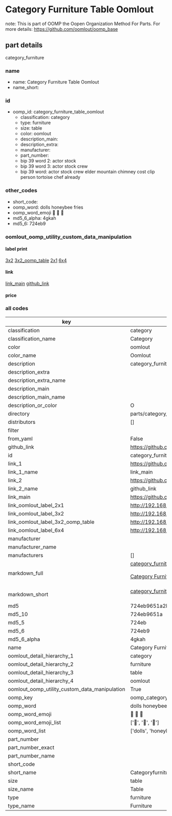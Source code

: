 # Category Furniture Table Oomlout  

note: This is part of OOMP the Oopen Organization Method For Parts. For more details: https://github.com/oomlout/oomp_base

##  part details



category_furniture

### name
* name: Category Furniture Table Oomlout
* name_short: 
### id
* oomp_id: category_furniture_table_oomlout
  * classification: category
  * type: furniture
  * size: table
  * color: oomlout
  * description_main: 
  * description_extra: 
  * manufacturer: 
  * part_number: 
  * bip 39 word 2: actor stock
  * bip 39 word 3: actor stock crew
  * bip 39 word: actor stock crew elder mountain chimney cost clip person tortoise chef already

### other_codes
* short_code: 
* oomp_word: dolls honeybee fries
* oomp_word_emoji :dolls: :honeybee: :fries:
* md5_6_alpha: 4gkah
* md5_6: 724eb9






### oomlout_oomp_utility_custom_data_manipulation
#### label print
[3x2](http://192.168.1.245:1112/?label=oomp%204gkah)
[3x2_oomp_table](http://192.168.1.107:1112/?label=oomp%204gkah)
[2x1](http://192.168.1.242:1112/?label=oomp%204gkah)
[6x4](http://192.168.1.55:1112/?label=oomp%204gkah)    

#### link

[link_main](https://github.com/oomlout/oomlout_oomp_current_version_messy/tree/main/parts/category_furniture_table_oomlout) [github_link](https://github.com/oomlout/oomlout_oomp_part_src/tree/main/parts/category_furniture_table_oomlout)                             

#### price







### all codes 
| key | value |  
| --- | --- |  
| classification | category |  
| classification_name | Category |  
| color | oomlout |  
| color_name | Oomlout |  
| description | category_furniture |  
| description_extra |  |  
| description_extra_name |  |  
| description_main |  |  
| description_main_name |  |  
| description_or_color | O  |  
| directory | parts/category_furniture_table_oomlout |  
| distributors | [] |  
| filter |  |  
| from_yaml | False |  
| github_link | https://github.com/oomlout/oomlout_oomp_part_src/tree/main/parts/category_furniture_table_oomlout |  
| id | category_furniture_table_oomlout |  
| link_1 | https://github.com/oomlout/oomlout_oomp_current_version_messy/tree/main/parts/category_furniture_table_oomlout |  
| link_1_name | link_main |  
| link_2 | https://github.com/oomlout/oomlout_oomp_part_src/tree/main/parts/category_furniture_table_oomlout |  
| link_2_name | github_link |  
| link_main | https://github.com/oomlout/oomlout_oomp_current_version_messy/tree/main/parts/category_furniture_table_oomlout |  
| link_oomlout_label_2x1 | http://192.168.1.242:1112/?label=oomp%204gkah |  
| link_oomlout_label_3x2 | http://192.168.1.245:1112/?label=oomp%204gkah |  
| link_oomlout_label_3x2_oomp_table | http://192.168.1.107:1112/?label=oomp%204gkah |  
| link_oomlout_label_6x4 | http://192.168.1.55:1112/?label=oomp%204gkah |  
| manufacturer |  |  
| manufacturer_name |  |  
| manufacturers | [] |  
| markdown_full | [category_furniture_table_oomlout](https://github.com/oomlout/oomlout_oomp_current_version_messy/tree/main/parts/category_furniture_table_oomlout)<br>[](https://github.com/oomlout/oomlout_oomp_current_version_messy/tree/main/parts/category_furniture_table_oomlout)<br>[Category Furniture Table Oomlout](https://github.com/oomlout/oomlout_oomp_current_version_messy/tree/main/parts/category_furniture_table_oomlout)<br><br> |  
| markdown_short | [category_furniture_table_oomlout](https://github.com/oomlout/oomlout_oomp_current_version_messy/tree/main/parts/category_furniture_table_oomlout)<br><br> |  
| md5 | 724eb9651a2b4614a048447466b58015 |  
| md5_10 | 724eb9651a |  
| md5_5 | 724eb |  
| md5_6 | 724eb9 |  
| md5_6_alpha | 4gkah |  
| name | Category Furniture Table Oomlout |  
| oomlout_detail_hierarchy_1 | category |  
| oomlout_detail_hierarchy_2 | furniture |  
| oomlout_detail_hierarchy_3 | table |  
| oomlout_detail_hierarchy_4 | oomlout |  
| oomlout_oomp_utility_custom_data_manipulation | True |  
| oomp_key | oomp_category_furniture_table_oomlout |  
| oomp_word | dolls honeybee fries |  
| oomp_word_emoji | :dolls: :honeybee: :fries: |  
| oomp_word_emoji_list | [':dolls:', ':honeybee:', ':fries:'] |  
| oomp_word_list | ['dolls', 'honeybee', 'fries'] |  
| part_number |  |  
| part_number_exact |  |  
| part_number_name |  |  
| short_code |  |  
| short_name | Categoryfurniture |  
| size | table |  
| size_name | Table |  
| type | furniture |  
| type_name | Furniture |  

